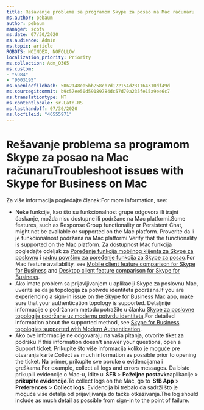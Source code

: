 ```yaml
---
title: Rešavanje problema sa programom Skype za posao na Mac računaru
ms.author: pebaum
author: pebaum
manager: scotv
ms.date: 07/30/2020
ms.audience: Admin
ms.topic: article
ROBOTS: NOINDEX, NOFOLLOW
localization_priority: Priority
ms.collection: Adm_O365
ms.custom:
- "5984"
- "9003195"
ms.openlocfilehash: 5062148ea5bb258cb7d122154d231164310df49d
ms.sourcegitcommit: b9c57ee50d59189784dc57d70a235fe15a9ee6c7
ms.translationtype: MT
ms.contentlocale: sr-Latn-RS
ms.lasthandoff: 07/30/2020
ms.locfileid: "46555971"
---
```

# <a name="troubleshoot-issues-with-skype-for-business-on-mac"></a><span data-ttu-id="28ccd-102">Rešavanje problema sa programom Skype za posao na Mac računaru</span><span class="sxs-lookup"><span data-stu-id="28ccd-102">Troubleshoot issues with Skype for Business on Mac</span></span>

<span data-ttu-id="28ccd-103">Za više informacija pogledajte članak:</span><span class="sxs-lookup"><span data-stu-id="28ccd-103">For more information, see:</span></span> 

- <span data-ttu-id="28ccd-104">Neke funkcije, kao što su funkcionalnost grupe odgovora ili trajni ćaskanje, možda nisu dostupne ili podržane na Mac platformi.</span><span class="sxs-lookup"><span data-stu-id="28ccd-104">Some features, such as Response Group functionality or Persistent Chat, might not be available or supported on the Mac platform.</span></span> <span data-ttu-id="28ccd-105">Proverite da li je funkcionalnost podržana na Mac platformi.</span><span class="sxs-lookup"><span data-stu-id="28ccd-105">Verify that the functionality is supported on the Mac platform.</span></span> <span data-ttu-id="28ccd-106">Za dostupnost Mac funkcija pogledajte odeljak za [Poređenje funkcija mobilnog klijenta za Skype za poslovnu](https://technet.microsoft.com/library/Dn951412.aspx) i [radnu površinu za poređenje funkcija za Skype za posao](https://docs.microsoft.com/skypeforbusiness/plan-your-deployment/clients-and-devices/desktop-feature-comparison).</span><span class="sxs-lookup"><span data-stu-id="28ccd-106">For Mac feature availability, see [Mobile client feature comparison for Skype for Business](https://technet.microsoft.com/library/Dn951412.aspx) and [Desktop client feature comparison for Skype for Business](https://docs.microsoft.com/skypeforbusiness/plan-your-deployment/clients-and-devices/desktop-feature-comparison).</span></span>
- <span data-ttu-id="28ccd-107">Ako imate problem sa prijavljivanjem u aplikaciji Skype za poslovnu Mac, uverite se da je topologija za potvrdu identiteta podržana.</span><span class="sxs-lookup"><span data-stu-id="28ccd-107">If you are experiencing a sign-in issue on the Skype for Business Mac app, make sure that your authentication topology is supported.</span></span> <span data-ttu-id="28ccd-108">Detaljnije informacije o podržanom metodu potražite u članku [Skype za poslovne topologije podržane uz modernu potvrdu identiteta](https://docs.microsoft.com/skypeforbusiness/plan-your-deployment/modern-authentication/topologies-supported).</span><span class="sxs-lookup"><span data-stu-id="28ccd-108">For detailed information about the supported method, see [Skype for Business topologies supported with Modern Authentication](https://docs.microsoft.com/skypeforbusiness/plan-your-deployment/modern-authentication/topologies-supported).</span></span>  
- <span data-ttu-id="28ccd-109">Ako ove informacije ne odgovaraju na vaša pitanja, otvorite tiket za podršku.</span><span class="sxs-lookup"><span data-stu-id="28ccd-109">If this information doesn't answer your questions, open a Support ticket.</span></span> <span data-ttu-id="28ccd-110">Prikupite što više informacija koliko je moguće pre otvaranja karte.</span><span class="sxs-lookup"><span data-stu-id="28ccd-110">Collect as much information as possible prior to opening the ticket.</span></span> <span data-ttu-id="28ccd-111">Na primer, prikupite sve poruke o evidencijama i greškama.</span><span class="sxs-lookup"><span data-stu-id="28ccd-111">For example, collect all logs and errors messages.</span></span> <span data-ttu-id="28ccd-112">Da biste prikupili evidencije o Mac-u, idite u  **SFB**  >  **Poželjne postavke**aplikacije  >  **prikupite evidencije**.</span><span class="sxs-lookup"><span data-stu-id="28ccd-112">To collect logs on the Mac, go to  **SfB App** > **Preferences** > **Collect logs**.</span></span>  <span data-ttu-id="28ccd-113">Evidencija bi trebalo da sadrži što je moguće više detalja od prijavljivanja do tačke otkazivanja.</span><span class="sxs-lookup"><span data-stu-id="28ccd-113">The log should include as much detail as possible from sign-in to the point of failure.</span></span>